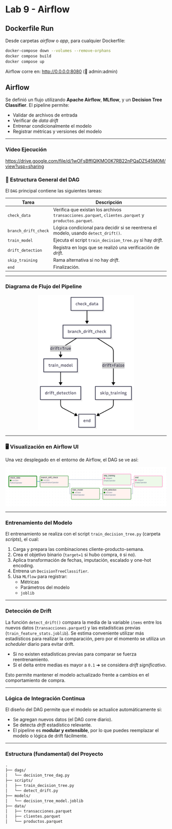 # Lab 9 - Airflow

## Dockerfile Run

Desde carpetas *airflow* o *app*, para cualquier Dockerfile:

```bash
docker-compose down --volumes --remove-orphans
docker compose build
docker compose up
```

Airflow corre en: http://0.0.0.0:8080 (🔑 admin:admin)

## Airflow

Se definió un flujo utilizando **Apache Airflow**, **MLflow**, y un **Decision Tree Classifier**. El pipeline permite:

- Validar de archivos de entrada
- Verificar de *data drift*
- Entrenar condicionalmente el modelo
- Registrar métricas y versiones del modelo

---

### Vídeo Ejecución

https://drive.google.com/file/d/1wOFsBffIQlKMO0K7RB22nPQaDZ545M0M/view?usp=sharing

### 🔧 Estructura General del DAG

El `DAG` principal contiene las siguientes tareas:

| Tarea                   | Descripción |
|------------------------|-------------|
| `check_data`           | Verifica que existan los archivos `transacciones.parquet`, `clientes.parquet` y `productos.parquet`. |
| `branch_drift_check`   | Lógica condicional para decidir si se reentrena el modelo, usando `detect_drift()`. |
| `train_model`          | Ejecuta el script `train_decision_tree.py` si hay *drift*. |
| `drift_detection`      | Registra en logs que se realizó una verificación de *drift*. |
| `skip_training`        | Rama alternativa si no hay *drift*. |
| `end`                  | Finalización. |

---

### Diagrama de Flujo del Pipeline

<p align="center">
  <img src="./airflow/imgs/Pipeline.png" alt="Visualización del DAG en Airflow" width="300"/>
</p>

---

### 🖥️ Visualización en Airflow UI

Una vez desplegado en el entorno de Airflow, el DAG se ve así:

<p align="center">
  <img src="./airflow/imgs/Capture.png" alt="Visualización del DAG en Airflow" width="800"/>
</p>

---

### Entrenamiento del Modelo

El entrenamiento se realiza con el script `train_decision_tree.py` (carpeta *scripts*), el cual:

1. Carga y prepara las combinaciones cliente-producto-semana.
2. Crea el objetivo binario (`target=1` si hubo compra, `0` si no).
3. Aplica transformación de fechas, imputación, escalado y one-hot encoding.
4. Entrena un `DecisionTreeClassifier`.
5. Usa `MLflow` para registrar:
   - Métricas
   - Parámetros del modelo
   - `joblib`

---

### Detección de Drift

La función `detect_drift()` compara la media de la variable `items` entre los nuevos datos (`transacciones.parquet`) y las estadísticas previas (`train_feature_stats.joblib`). Se estima conveniente utilizar más estadísticos para realizar la comparación, pero por el momento se utiliza un *scheduler* diario para evitar drift.

- Si no existen estadísticas previas para comparar se fuerza reentrenamiento.
- Si el delta entre medias es mayor a `0.1` ➜ se considera *drift significativo*.

Esto permite mantener el modelo actualizado frente a cambios en el comportamiento de compra.

---

### Lógica de Integración Continua

El diseño del DAG permite que el modelo se actualice automáticamente si:

- Se agregan nuevos datos (el DAG corre diario).
- Se detecta *drift* estadístico relevante.
- El pipeline es **modular y extensible**, por lo que puedes reemplazar el modelo o lógica de drift fácilmente.

---

### Estructura (fundamental) del Proyecto

```
.
├── dags/
│   └── decision_tree_dag.py
├── scripts/
│   ├── train_decision_tree.py
│   └── detect_drift.py
├── models/
│   └── decision_tree_model.joblib
├── data/
│   ├── transacciones.parquet
│   ├── clientes.parquet
│   └── productos.parquet
```